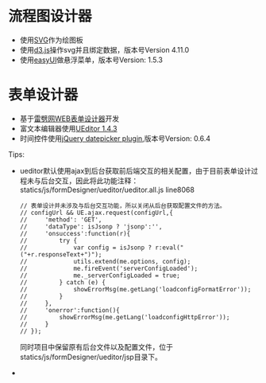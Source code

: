 # 流程图设计器
- 使用[SVG](https://developer.mozilla.org/en-US/docs/Web/SVG/Element/svg)作为绘图板
- 使用[d3.js](https://d3js.org/)操作svg并且绑定数据，版本号Version 4.11.0
- 使用[easyUI](http://www.jeasyui.com/index.php)做悬浮菜单，版本号Version: 1.5.3
# 表单设计器
- 基于[雷劈网WEB表单设计器](http://formdesign.leipi.org/)开发
- 富文本编辑器使用[UEditor 1.4.3](http://fex.baidu.com/ueditor/)
- 时间控件使用[jQuery datepicker plugin](https://fengyuanchen.github.io/datepicker),版本号Version: 0.6.4

Tips:

- ueditor默认使用ajax到后台获取前后端交互的相关配置，由于目前表单设计过程未与后台交互，因此将此功能注释：statics/js/formDesigner/ueditor/ueditor.all.js  line8068

  ```
  // 表单设计并未涉及与后台交互功能，所以关闭从后台获取配置文件的方法。
  // configUrl && UE.ajax.request(configUrl,{
  //     'method': 'GET',
  //     'dataType': isJsonp ? 'jsonp':'',
  //     'onsuccess':function(r){
  //         try {
  //             var config = isJsonp ? r:eval("("+r.responseText+")");
  //             utils.extend(me.options, config);
  //             me.fireEvent('serverConfigLoaded');
  //             me._serverConfigLoaded = true;
  //         } catch (e) {
  //             showErrorMsg(me.getLang('loadconfigFormatError'));
  //         }
  //     },
  //     'onerror':function(){
  //         showErrorMsg(me.getLang('loadconfigHttpError'));
  //     }
  // });
  ```
  同时项目中保留原有后台文件以及配置文件，位于statics/js/formDesigner/ueditor/jsp目录下。

- 

